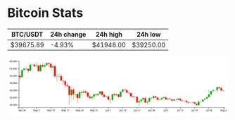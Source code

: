 # Bitcoin Stats

BTC/USDT|24h change|24h high|24h low|
|---|---|---|---|
|$39675.89|-4.93%|$41948.00|$39250.00|

<img src="./chart.svg">
